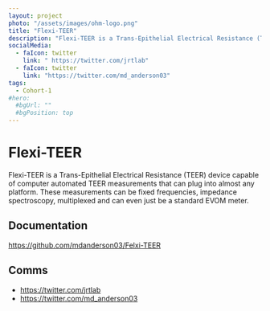 ```yaml
---
layout: project
photo: "/assets/images/ohm-logo.png"
title: "Flexi-TEER"
description: "Flexi-TEER is a Trans-Epithelial Electrical Resistance (TEER) device capable of computer automated TEER measurements that can plug into almost any platform. These measurements can be fixed frequencies, impedance spectroscopy, multiplexed and can even just be a standard EVOM meter." 
socialMedia:
  - faIcon: twitter
    link: " https://twitter.com/jrtlab"
  - faIcon: twitter
    link: "https://twitter.com/md_anderson03"
tags:
  - Cohort-1
#hero:
  #bgUrl: ""
  #bgPosition: top
---
```


# Flexi-TEER

Flexi-TEER is a Trans-Epithelial Electrical Resistance (TEER) device capable of computer automated TEER measurements that can plug into almost any platform. These measurements can be fixed frequencies, impedance spectroscopy, multiplexed and can even just be a standard EVOM meter.

## Documentation

https://github.com/mdanderson03/Felxi-TEER

## Comms

 - https://twitter.com/jrtlab
 - https://twitter.com/md_anderson03
